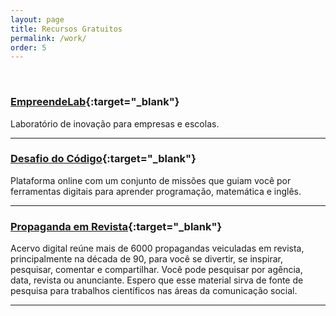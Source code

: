 ```yaml
---
layout: page
title: Recursos Gratuitos
permalink: /work/
order: 5
---
```

<br>

### [EmpreendeLab](http://www.empreendelab.com.br/){:target="_blank"} 

Laboratório de inovação para empresas e escolas.

<hr/>


### [Desafio do Código](http://www.desafiodocodigo.com.br/){:target="_blank"} 

Plataforma online com um conjunto de missões que guiam você por ferramentas digitais para aprender programação, matemática e inglês.

<hr/>


### [Propaganda em Revista](http://propagandasemrevistas.com.br/){:target="_blank"} 

Acervo digital reúne mais de 6000 propagandas veiculadas em revista, principalmente na década de 90, para você se divertir, se inspirar, pesquisar, comentar e compartilhar. Você pode pesquisar por agência, data, revista ou anunciante. Espero que esse material sirva de fonte de pesquisa para trabalhos científicos nas áreas da comunicação social.

<hr/>
